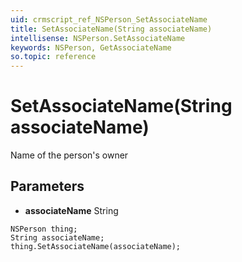 ```yaml
---
uid: crmscript_ref_NSPerson_SetAssociateName
title: SetAssociateName(String associateName)
intellisense: NSPerson.SetAssociateName
keywords: NSPerson, GetAssociateName
so.topic: reference
---
```


# SetAssociateName(String associateName)

Name of the person's owner

## Parameters

* **associateName** String

```crmscript
NSPerson thing;
String associateName;
thing.SetAssociateName(associateName);
```

